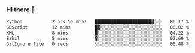 ### Hi there 👋

<!--START_SECTION:waka-->

```txt
Python           2 hrs 55 mins   █████████████████████▓░░░   86.17 %
GDScript         12 mins         █▓░░░░░░░░░░░░░░░░░░░░░░░   06.02 %
XML              8 mins          █░░░░░░░░░░░░░░░░░░░░░░░░   04.22 %
Ezhil            5 mins          ▓░░░░░░░░░░░░░░░░░░░░░░░░   02.69 %
GitIgnore file   0 secs          ░░░░░░░░░░░░░░░░░░░░░░░░░   00.48 %
```

<!--END_SECTION:waka-->

<!--
**Jonas-VanHaeken/Jonas-VanHaeken** is a ✨ _special_ ✨ repository because its `README.md` (this file) appears on your GitHub profile.

Here are some ideas to get you started:

- 🔭 I’m currently working on ...
- 🌱 I’m currently learning ...
- 👯 I’m looking to collaborate on ...
- 🤔 I’m looking for help with ...
- 💬 Ask me about ...
- 📫 How to reach me: ...
- 😄 Pronouns: ...
- ⚡ Fun fact: ...
-->
